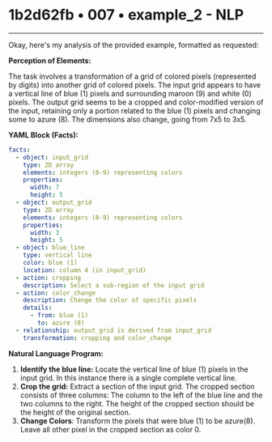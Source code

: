 # 1b2d62fb • 007 • example_2 - NLP

---
Okay, here's my analysis of the provided example, formatted as requested:

**Perception of Elements:**

The task involves a transformation of a grid of colored pixels (represented by digits) into another grid of colored pixels. The input grid appears to have a vertical line of blue (1) pixels and surrounding maroon (9) and white (0) pixels. The output grid seems to be a cropped and color-modified version of the input, retaining only a portion related to the blue (1) pixels and changing some to azure (8). The dimensions also change, going from 7x5 to 3x5.

**YAML Block (Facts):**



```yaml
facts:
  - object: input_grid
    type: 2D array
    elements: integers (0-9) representing colors
    properties:
      width: 7
      height: 5
  - object: output_grid
    type: 2D array
    elements: integers (0-9) representing colors
    properties:
      width: 3
      height: 5
  - object: blue_line
    type: vertical line
    color: blue (1)
    location: column 4 (in input_grid)
  - action: cropping
    description: Select a sub-region of the input grid
  - action: color_change
    description: Change the color of specific pixels
    details:
      - from: blue (1)
        to: azure (8)
  - relationship: output_grid is derived from input_grid
    transformation: cropping and color_change
```



**Natural Language Program:**

1.  **Identify the blue line:** Locate the vertical line of blue (1) pixels in the input grid. In this instance there is a single complete vertical line.
2.  **Crop the grid:** Extract a section of the input grid. The cropped section consists of three columns: The column to the left of the blue line and the two columns to the right. The height of the cropped section should be the height of the original section.
3.  **Change Colors**: Transform the pixels that were blue (1) to be azure(8). Leave all other pixel in the cropped section as color 0.


